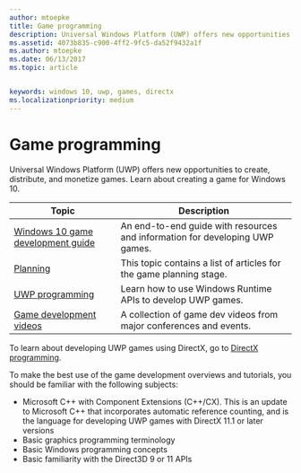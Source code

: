 ```yaml
---
author: mtoepke
title: Game programming
description: Universal Windows Platform (UWP) offers new opportunities to create, distribute, and monetize games. Learn about starting a new game or porting an existing game.
ms.assetid: 4073b835-c900-4ff2-9fc5-da52f9432a1f
ms.author: mtoepke
ms.date: 06/13/2017
ms.topic: article


keywords: windows 10, uwp, games, directx
ms.localizationpriority: medium
---
```


# Game programming

Universal Windows Platform (UWP) offers new opportunities to create, distribute, and monetize games. Learn about creating a game for Windows 10.

| Topic | Description |
|---------------------------------------------------------------------------------------------------------------------------------------------------|-------------------------------------------------------------------------------------------------------------------------------------------------------------------------------------------------------------------------------------------------------------------------------------------------------------------------------------------------------------------------------------------------------------------------------------------------------------------------------|
| [Windows 10 game development guide](e2e.md) | An end-to-end guide with resources and information for developing UWP games. |
| [Planning](planning.md) | This topic contains a list of articles for the game planning stage. |
| [UWP programming](uwp-programming.md) | Learn how to use Windows Runtime APIs to develop UWP games. |
| [Game development videos](game-development-videos.md) | A collection of game dev videos from major conferences and events. |

To learn about developing UWP games using DirectX, go to [DirectX programming](directx-programming.md).

To make the best use of the game development overviews and tutorials, you should be familiar with the following subjects:

-   Microsoft C++ with Component Extensions (C++/CX). This is an update to Microsoft C++ that incorporates automatic reference counting, and is the language for developing UWP games with DirectX 11.1 or later versions
-   Basic graphics programming terminology
-   Basic Windows programming concepts
-   Basic familiarity with the Direct3D 9 or 11 APIs

 

 




